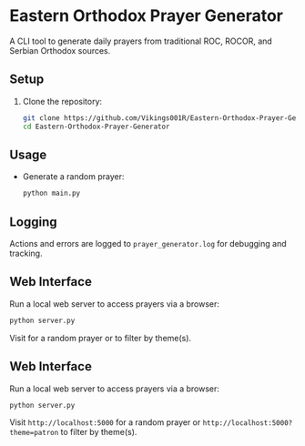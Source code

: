 
# Eastern Orthodox Prayer Generator

A CLI tool to generate daily prayers from traditional ROC, ROCOR, and Serbian Orthodox sources.

## Setup

1. Clone the repository:
   ```bash
   git clone https://github.com/Vikings001R/Eastern-Orthodox-Prayer-Generator.git
   cd Eastern-Orthodox-Prayer-Generator

## Usage

- Generate a random prayer:
  ```bash
  python main.py

## Logging

Actions and errors are logged to `prayer_generator.log` for debugging and tracking.

## Web Interface

Run a local web server to access prayers via a browser:
```bash
python server.py
```
Visit  for a random prayer or  to filter by theme(s).

## Web Interface

Run a local web server to access prayers via a browser:
```bash
python server.py
```
Visit `http://localhost:5000` for a random prayer or `http://localhost:5000?theme=patron` to filter by theme(s).
